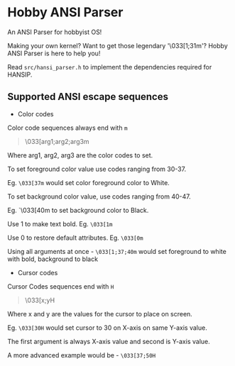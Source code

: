 # Hobby ANSI Parser
An ANSI Parser for hobbyist OS!

Making your own kernel? Want to get those legendary '\\033[1;31m'?
Hobby ANSI Parser is here to help you!

Read `src/hansi_parser.h` to implement the dependencies required for HANSIP.

## Supported ANSI escape sequences

- Color codes

Color code sequences always end with `m`

> \\033[arg1;arg2;arg3m

Where arg1, arg2, arg3 are the color codes to set.

To set foreground color value use codes ranging from 30-37.

Eg. `\033[37m` would set color foreground color to White.

To set background color value, use codes ranging from 40-47.

Eg. `\033[40m to set background color to Black.

Use 1 to make text bold. Eg. `\033[1m`

Use 0 to restore default attributes. Eg. `\033[0m`

Using all arguments at once - `\033[1;37;40m` would set foreground to white with bold, background to black

- Cursor codes

Cursor Codes sequences end with `H`

> \\033[x;yH

Where x and y are the values for the cursor to place on screen.

Eg. `\033[30H` would set cursor to 30 on X-axis on same Y-axis value.

The first argument is always X-axis value and second is Y-axis value.

A more advanced example would be - `\033[37;50H`
